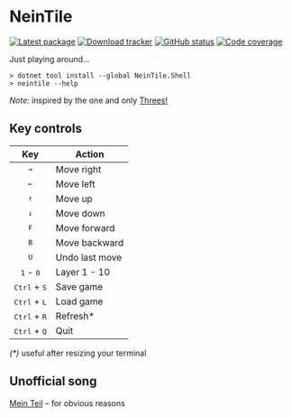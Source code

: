 ﻿NeinTile
========

[![Latest package](https://img.shields.io/nuget/v/NeinTile.Shell.svg)](https://www.nuget.org/packages/NeinTile.Shell)
[![Download tracker](https://img.shields.io/nuget/dt/NeinTile.Shell.svg)](https://www.nuget.org/packages/NeinTile.Shell)
[![GitHub status](https://github.com/axelheer/nein-tile/workflows/everything/badge.svg)](https://github.com/axelheer/nein-tile/actions)
[![Code coverage](https://codecov.io/gh/axelheer/nein-tile/branch/master/graph/badge.svg)](https://codecov.io/gh/axelheer/nein-tile)

Just playing around...

    > dotnet tool install --global NeinTile.Shell
    > neintile --help

*Note:* inspired by the one and only [Threes!](https://en.wikipedia.org/wiki/Threes)

Key controls
--------

| Key                            | Action         |
|:------------------------------:|----------------|
| <kbd>&rarr;</kbd>              | Move right     |
| <kbd>&larr;</kbd>              | Move left      |
| <kbd>&uarr;</kbd>              | Move up        |
| <kbd>&darr;</kbd>              | Move down      |
| <kbd>F</kbd>                   | Move forward   |
| <kbd>B</kbd>                   | Move backward  |
| <kbd>U</kbd>                   | Undo last move |
| <kbd>1</kbd> - <kbd>0</kbd>    | Layer 1 - 10   |
| <kbd>Ctrl</kbd> + <kbd>S</kbd> | Save game      |
| <kbd>Ctrl</kbd> + <kbd>L</kbd> | Load game      |
| <kbd>Ctrl</kbd> + <kbd>R</kbd> | Refresh*       |
| <kbd>Ctrl</kbd> + <kbd>Q</kbd> | Quit           |

_(*)_ useful after resizing your terminal

Unofficial song
---------------

[Mein Teil](https://www.youtube.com/watch?v=PBvwcH4XX6U) &ndash; for obvious reasons
